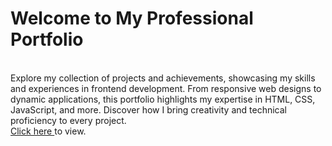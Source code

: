 # Welcome to My Professional Portfolio
<br>
Explore my collection of projects and achievements, showcasing my skills and experiences in frontend development. From responsive web designs to dynamic applications, this portfolio highlights my expertise in HTML, CSS, JavaScript, and more. Discover how I bring creativity and technical proficiency to every project.
<br>
<a href="https://mitrarnab.github.io/portfolio"> Click here </a> to view.
